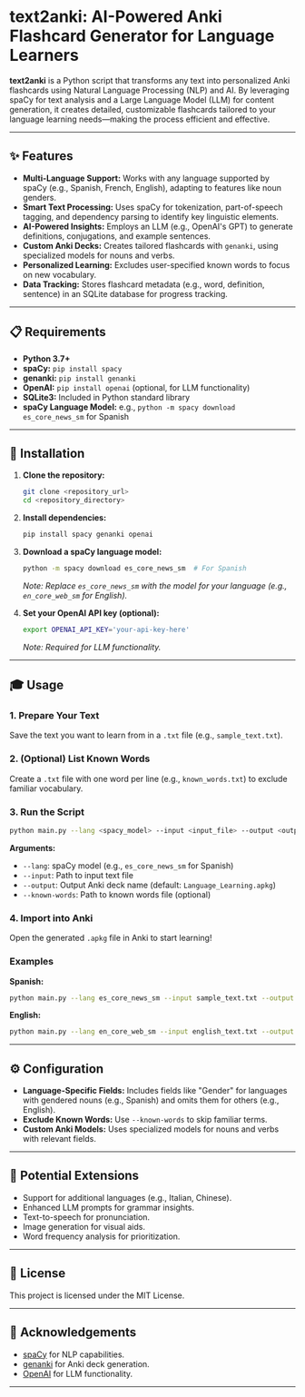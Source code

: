 # text2anki: AI-Powered Anki Flashcard Generator for Language Learners

**text2anki** is a Python script that transforms any text into personalized Anki flashcards using Natural Language Processing (NLP) and AI. By leveraging spaCy for text analysis and a Large Language Model (LLM) for content generation, it creates detailed, customizable flashcards tailored to your language learning needs—making the process efficient and effective.

---

## ✨ Features

- **Multi-Language Support:** Works with any language supported by spaCy (e.g., Spanish, French, English), adapting to features like noun genders.
- **Smart Text Processing:** Uses spaCy for tokenization, part-of-speech tagging, and dependency parsing to identify key linguistic elements.
- **AI-Powered Insights:** Employs an LLM (e.g., OpenAI's GPT) to generate definitions, conjugations, and example sentences.
- **Custom Anki Decks:** Creates tailored flashcards with `genanki`, using specialized models for nouns and verbs.
- **Personalized Learning:** Excludes user-specified known words to focus on new vocabulary.
- **Data Tracking:** Stores flashcard metadata (e.g., word, definition, sentence) in an SQLite database for progress tracking.

---

## 📋 Requirements

- **Python 3.7+**
- **spaCy:** `pip install spacy`
- **genanki:** `pip install genanki`
- **OpenAI:** `pip install openai` (optional, for LLM functionality)
- **SQLite3:** Included in Python standard library
- **spaCy Language Model:** e.g., `python -m spacy download es_core_news_sm` for Spanish

---

## 🚀 Installation

1. **Clone the repository:**
   ```bash
   git clone <repository_url>
   cd <repository_directory>
   ```

2. **Install dependencies:**
   ```bash
   pip install spacy genanki openai
   ```

3. **Download a spaCy language model:**
   ```bash
   python -m spacy download es_core_news_sm  # For Spanish
   ```
   *Note: Replace `es_core_news_sm` with the model for your language (e.g., `en_core_web_sm` for English).*

4. **Set your OpenAI API key (optional):**
   ```bash
   export OPENAI_API_KEY='your-api-key-here'
   ```
   *Note: Required for LLM functionality.*

---

## 🎓 Usage

### 1. Prepare Your Text
Save the text you want to learn from in a `.txt` file (e.g., `sample_text.txt`).

### 2. (Optional) List Known Words
Create a `.txt` file with one word per line (e.g., `known_words.txt`) to exclude familiar vocabulary.

### 3. Run the Script
```bash
python main.py --lang <spacy_model> --input <input_file> --output <output_file> --known-words <known_words_file>
```

**Arguments:**
- `--lang`: spaCy model (e.g., `es_core_news_sm` for Spanish)
- `--input`: Path to input text file
- `--output`: Output Anki deck name (default: `Language_Learning.apkg`)
- `--known-words`: Path to known words file (optional)

### 4. Import into Anki
Open the generated `.apkg` file in Anki to start learning!

### Examples

**Spanish:**
```bash
python main.py --lang es_core_news_sm --input sample_text.txt --output Spanish_Deck.apkg --known-words known_words.txt
```

**English:**
```bash
python main.py --lang en_core_web_sm --input english_text.txt --output English_Deck.apkg
```

---

## ⚙️ Configuration

- **Language-Specific Fields:** Includes fields like "Gender" for languages with gendered nouns (e.g., Spanish) and omits them for others (e.g., English).
- **Exclude Known Words:** Use `--known-words` to skip familiar terms.
- **Custom Anki Models:** Uses specialized models for nouns and verbs with relevant fields.

---

## 🔮 Potential Extensions

- Support for additional languages (e.g., Italian, Chinese).
- Enhanced LLM prompts for grammar insights.
- Text-to-speech for pronunciation.
- Image generation for visual aids.
- Word frequency analysis for prioritization.

---

## 📜 License

This project is licensed under the MIT License. 

---

## 🙏 Acknowledgements

- [spaCy](https://spacy.io/) for NLP capabilities.
- [genanki](https://github.com/kerrickstaley/genanki) for Anki deck generation.
- [OpenAI](https://openai.com/) for LLM functionality.

---
